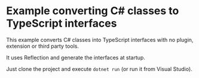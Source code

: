 # Example converting C# classes to TypeScript interfaces

This example converts C# classes into TypeScript interfaces with no plugin, extension or third party tools.

It uses Reflection and generate the interfaces at startup.

Just clone the project and execute `dotnet run` (or run it from Visual Studio).
